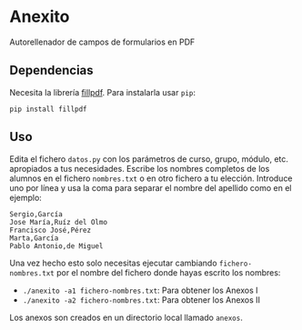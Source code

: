 # Anexito

Autorellenador de campos de formularios en PDF


## Dependencias

Necesita la librería [fillpdf](https://github.com/t-houssian/fillpdf). Para instalarla usar `pip`:

```
pip install fillpdf
```

## Uso

Edita el fichero `datos.py` con los parámetros de curso, grupo, módulo, etc. apropiados a tus necesidades. Escribe los nombres completos de los alumnos en el fichero `nombres.txt` o en otro fichero a tu elección. Introduce uno por línea y usa la coma para separar el nombre del apellido como en el ejemplo:

```
Sergio,García
Jose María,Ruíz del Olmo
Francisco José,Pérez
Marta,García
Pablo Antonio,de Miguel
```

Una vez hecho esto solo necesitas ejecutar cambiando `fichero-nombres.txt` por el nombre del fichero donde hayas escrito los nombres:

* `./anexito -a1 fichero-nombres.txt`: Para obtener los Anexos I
* `./anexito -a2 fichero-nombres.txt`: Para obtener los Anexos II

Los anexos son creados en un directorio local llamado `anexos`.



